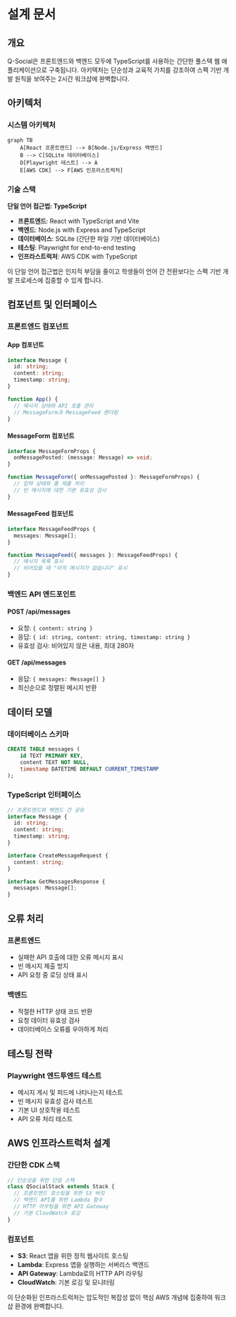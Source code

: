 # 설계 문서

## 개요

Q-Social은 프론트엔드와 백엔드 모두에 TypeScript를 사용하는 간단한 풀스택 웹 애플리케이션으로 구축됩니다. 아키텍처는 단순성과 교육적 가치를 강조하여 스펙 기반 개발 원칙을 보여주는 2시간 워크샵에 완벽합니다.

## 아키텍처

### 시스템 아키텍처
```mermaid
graph TB
    A[React 프론트엔드] --> B[Node.js/Express 백엔드]
    B --> C[SQLite 데이터베이스]
    D[Playwright 테스트] --> A
    E[AWS CDK] --> F[AWS 인프라스트럭처]
```

### 기술 스택

**단일 언어 접근법: TypeScript**
- **프론트엔드**: React with TypeScript and Vite
- **백엔드**: Node.js with Express and TypeScript
- **데이터베이스**: SQLite (간단한 파일 기반 데이터베이스)
- **테스팅**: Playwright for end-to-end testing
- **인프라스트럭처**: AWS CDK with TypeScript

이 단일 언어 접근법은 인지적 부담을 줄이고 학생들이 언어 간 전환보다는 스펙 기반 개발 프로세스에 집중할 수 있게 합니다.

## 컴포넌트 및 인터페이스

### 프론트엔드 컴포넌트

#### App 컴포넌트
```typescript
interface Message {
  id: string;
  content: string;
  timestamp: string;
}

function App() {
  // 메시지 상태와 API 호출 관리
  // MessageForm과 MessageFeed 렌더링
}
```

#### MessageForm 컴포넌트
```typescript
interface MessageFormProps {
  onMessagePosted: (message: Message) => void;
}

function MessageForm({ onMessagePosted }: MessageFormProps) {
  // 입력 상태와 폼 제출 처리
  // 빈 메시지에 대한 기본 유효성 검사
}
```

#### MessageFeed 컴포넌트
```typescript
interface MessageFeedProps {
  messages: Message[];
}

function MessageFeed({ messages }: MessageFeedProps) {
  // 메시지 목록 표시
  // 비어있을 때 "아직 메시지가 없습니다" 표시
}
```

### 백엔드 API 엔드포인트

#### POST /api/messages
- 요청: `{ content: string }`
- 응답: `{ id: string, content: string, timestamp: string }`
- 유효성 검사: 비어있지 않은 내용, 최대 280자

#### GET /api/messages
- 응답: `{ messages: Message[] }`
- 최신순으로 정렬된 메시지 반환

## 데이터 모델

### 데이터베이스 스키마
```sql
CREATE TABLE messages (
    id TEXT PRIMARY KEY,
    content TEXT NOT NULL,
    timestamp DATETIME DEFAULT CURRENT_TIMESTAMP
);
```

### TypeScript 인터페이스
```typescript
// 프론트엔드와 백엔드 간 공유
interface Message {
  id: string;
  content: string;
  timestamp: string;
}

interface CreateMessageRequest {
  content: string;
}

interface GetMessagesResponse {
  messages: Message[];
}
```

## 오류 처리

### 프론트엔드
- 실패한 API 호출에 대한 오류 메시지 표시
- 빈 메시지 제출 방지
- API 요청 중 로딩 상태 표시

### 백엔드
- 적절한 HTTP 상태 코드 반환
- 요청 데이터 유효성 검사
- 데이터베이스 오류를 우아하게 처리

## 테스팅 전략

### Playwright 엔드투엔드 테스트
- 메시지 게시 및 피드에 나타나는지 테스트
- 빈 메시지 유효성 검사 테스트
- 기본 UI 상호작용 테스트
- API 오류 처리 테스트

## AWS 인프라스트럭처 설계

### 간단한 CDK 스택
```typescript
// 단순성을 위한 단일 스택
class QSocialStack extends Stack {
  // 프론트엔드 호스팅을 위한 S3 버킷
  // 백엔드 API를 위한 Lambda 함수
  // HTTP 라우팅을 위한 API Gateway
  // 기본 CloudWatch 로깅
}
```

### 컴포넌트
- **S3**: React 앱을 위한 정적 웹사이트 호스팅
- **Lambda**: Express 앱을 실행하는 서버리스 백엔드
- **API Gateway**: Lambda로의 HTTP API 라우팅
- **CloudWatch**: 기본 로깅 및 모니터링

이 단순화된 인프라스트럭처는 압도적인 복잡성 없이 핵심 AWS 개념에 집중하여 워크샵 환경에 완벽합니다.
